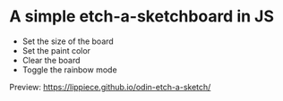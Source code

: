 # A simple etch-a-sketchboard in JS
- Set the size of the board
- Set the paint color
- Clear the board
- Toggle the rainbow mode

Preview: https://lippiece.github.io/odin-etch-a-sketch/

